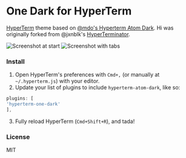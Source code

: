 # One Dark for HyperTerm

[HyperTerm](https://hyperterm.org) theme based on [@mdo's Hyperterm Atom Dark](https://github.com/mdo/hyperterm-atom-dark). Hi was originally forked from @jxnblk's [HyperTerminator](https://github.com/jxnblk/hyperterminator).

![Screenshot at start](https://cloud.githubusercontent.com/assets/98681/16899205/f644411e-4baf-11e6-851a-930070779867.png)
![Screenshot with tabs](https://cloud.githubusercontent.com/assets/98681/16899206/f644c080-4baf-11e6-890d-fd5c628c7991.png)

### Install

1. Open HyperTerm's preferences with `Cmd+,` (or manually at `~/.hyperterm.js`) with your editor.
2. Update your list of plugins to include `hyperterm-atom-dark`, like so:
  
  ```js
plugins: [
  'hyperterm-one-dark'
],
```
3. Fully reload HyperTerm (`Cmd+Shift+R`), and tada!

### License

MIT
